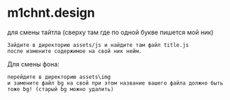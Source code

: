 # m1chnt.design

для смены тайтла (сверху там где по одной букве пишется мой ник)
```
Зайдите в директорию assets/js и найдите там файл title.js
после измените содержимое на свой ник нейм.
```
Для смены фона:
```
перейдите в директорию assets\img
и замените файл bg на свой при этом название вашего файла должно быть тоже bg! (старый bg можно удалить)
```
